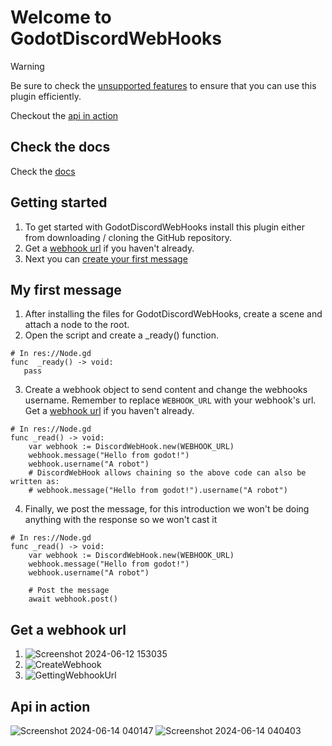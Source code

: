 # Welcome to GodotDiscordWebHooks

> [!WARNING]
> Be sure to check the [unsupported features](https://github.com/TheLsbt/GodotDiscordWebHooks/wiki/Features#unsupported-features) to ensure that you can use this plugin efficiently.

Checkout the [api in action](https://github.com/TheLsbt/GodotDiscordWebHooks#api-in-action)

## Check the docs
Check the [docs](https://github.com/TheLsbt/GodotDiscordWebHooks/wiki/Docs)

## Getting started
1. To get started with GodotDiscordWebHooks install this plugin either from downloading / cloning the GitHub repository.
3. Get a [webhook url](https://github.com/TheLsbt/GodotDiscordWebHooks#get-a-webhook-url) if you haven't already.
4. Next you can [create your first message](https://github.com/TheLsbt/GodotDiscordWebHooks#my-first-message)


## My first message
1. After installing the files for GodotDiscordWebHooks, create a scene and attach a node to the root.
2. Open the script and create a _ready() function.
```gdscript
# In res://Node.gd
func  _ready() -> void:
   pass
```
3. Create a webhook object to send content and change the webhooks username. Remember to replace `WEBHOOK_URL` with your webhook's url. Get a [webhook url](https://github.com/TheLsbt/GodotDiscordWebHooks/wiki/Home/_edit#get-a-webhook-url) if you haven't already.
```gdscript
# In res://Node.gd
func _read() -> void:
	var webhook := DiscordWebHook.new(WEBHOOK_URL)
	webhook.message("Hello from godot!")
	webhook.username("A robot")
	# DiscordWebHook allows chaining so the above code can also be written as:
	# webhook.message("Hello from godot!").username("A robot")

```
4. Finally, we post the message, for this introduction we won't be doing anything with the response so we won't cast it
```gdscript
# In res://Node.gd
func _read() -> void:
	var webhook := DiscordWebHook.new(WEBHOOK_URL)
	webhook.message("Hello from godot!")
	webhook.username("A robot")

	# Post the message
	await webhook.post()
```

## Get a webhook url
 1. ![Screenshot 2024-06-12 153035](https://github.com/TheLsbt/DiscordWebHooks/assets/141819348/51360b09-7a1a-4745-8328-98f40c494246)
 2. ![CreateWebhook](https://github.com/TheLsbt/DiscordWebHooks/assets/141819348/59954545-994d-4019-a78a-e9d7caad3f85)
 3. ![GettingWebhookUrl](https://github.com/TheLsbt/DiscordWebHooks/assets/141819348/b05af915-c95d-438f-92ec-6390dfbe442b)


## Api in action
![Screenshot 2024-06-14 040147](https://github.com/TheLsbt/GodotDiscordWebHooks/assets/141819348/1b2b3ba5-b314-4385-b37c-ba0babcb2f3e)
![Screenshot 2024-06-14 040403](https://github.com/TheLsbt/GodotDiscordWebHooks/assets/141819348/a737e4ce-572e-4474-b3c5-cd6447bba77b)
